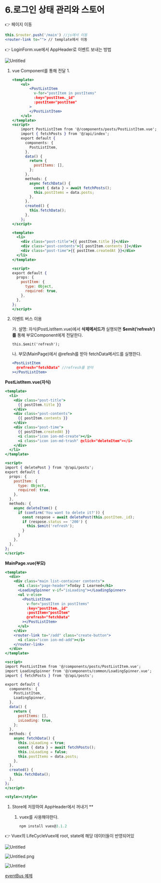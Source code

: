 # 6.로그인 상태 관리와 스토어

👉 페이지 이동

```jsx
this.$router.push('/main') //js에서 이동
<router-link to=""> // template에서 이동
```

👉 LoginForm.vue에서 AppHeader로 이벤트 보내는 방법

![Untitled](https://s3-us-west-2.amazonaws.com/secure.notion-static.com/372e8be7-db74-43e4-a094-42f4c3e53800/Untitled.png)

1. vue Component를 통해 전달
    1. 
    
    ```jsx
    <template>
    	<ul>
    		<PostListItem
    		  v-for="postItem in postItems"
    		  :key="postItem._id"
    		  :postItem="postItem"
    		>
    		</PostListItem>
    	</ul>
    </template>
    <script>
    	import PostListItem from '@/components/posts/PostListItem.vue';
    	import { fetchPosts } from '@/api/index';
    	export default {
    	  components: {
    	    PostListItem,
    	  },
    	  data() {
    	    return {
    	      postItems: [],
    	    };
    	  },
    	  methods: {
    	    async fetchData() {
    	      const { data } = await fetchPosts();
    	      this.postItems = data.posts;
    	    },
    	  },
    	  created() {
    	    this.fetchData();
    	  },
    	};
    </script>
    ```
    
    ```jsx
    <template>
      <li>
        <div class="post-title">{{ postItem.title }}</div>
        <div class="post-contents">{{ postItem.contents }}</div>
        <div class="post-time">{{ postItem.createdAt }}</div>
      </li>
    </template>
    
    <script>
    export default {
      props: {
        postItem: {
          type: Object,
          required: true,
        },
      },
    };
    </script>
    ```
    
2. 이벤트 버스 이용
    
    가. 설명: 자식(PostListItem.vue)에서 **삭제메서드가** 실행되면 **$emit(’refresh’) 를** 통해 부모Component에게 전달한다.
    
    ```
    this.$emit('refresh');
    ```
    
    나. 부모(MainPage)에서 \@refesh를 받아 fetchData메서드를 실행한다.
    
    ```jsx
    <PostListItem
      @refresh="fetchData" //refresh를 받아
    ></PostListItem>
    ```
    

**PostListItem.vue(자식)**

```jsx
<template>
  <li>
    <div class="post-title">
      {{ postItem.title }}
    </div>
    <div class="post-contents">
      {{ postItem.contents }}
    </div>
    <div class="post-time">
      {{ postItem.createdAt }}
      <i class="icon ion-md-create"></i>
      <i class="icon ion-md-trash" @click="deleteItem"></i>
    </div>
  </li>
</template>

<script>
import { deletePost } from '@/api/posts';
export default {
  props: {
    postItem: {
      type: Object,
      required: true,
    },
  },
  methods: {
    async deleteItem() {
      if (confirm('You want to delete it?')) {
        const respose = await deletePost(this.postItem._id);
        if (respose.status == '200') {
          this.$emit('refresh');
        }
      }
    },
  },
};
</script>
```

**MainPage.vue(부모)**

```jsx
<template>
  <div>
    <div class="main list-container contents">
      <h1 class="page-header">Today I Learned</h1>
      <LoadingSpinner v-if="isLoading"></LoadingSpinner>
      <ul v-else>
        <PostListItem
          v-for="postItem in postItems"
          :key="postItem._id"
          :postItem="postItem"
          @refresh="fetchData"
        ></PostListItem>
      </ul>
    </div>
    <router-link to="/add" class="create-button">
      <i class="icon ion-md-add"></i>
    </router-link>
  </div>
</template>

<script>
import PostListItem from '@/components/posts/PostListItem.vue';
import LoadingSpinner from '@/components/common/LoadingSpinner.vue';
import { fetchPosts } from '@/api/posts';

export default {
  components: {
    PostListItem,
    LoadingSpinner,
  },
  data() {
    return {
      postItems: [],
      isLoading: true,
    };
  },
  methods: {
    async fetchData() {
      this.isLoading = true;
      const { data } = await fetchPosts();
      this.isLoading = false;
      this.postItems = data.posts;
    },
  },
  created() {
    this.fetchData();
  },
};
</script>

<style></style>
```

1. Store에 저장하여 AppHeader에서 꺼내기 ** 
    1. vuex를 사용해야한다.
        
        ```jsx
        npm install vuex@3.1.2
        ```
        

👉 Vuex의 LifeCycleVuex에 root, state에 해당 데이터들이 반영되어있

![Untitled](https://s3-us-west-2.amazonaws.com/secure.notion-static.com/7257a89d-3124-4902-9874-dd683d128e48/Untitled.png)

![Untitled.png](https://s3-us-west-2.amazonaws.com/secure.notion-static.com/838e488f-5995-4ef3-8727-e40a46c3cfcc/Untitled.png)

![Untitled](https://s3-us-west-2.amazonaws.com/secure.notion-static.com/0fd53872-a811-4328-bdd0-c270eb303eb1/Untitled.png)

[eventBus 예제](https://www.notion.so/eventBus-31d8458e9e7d46c4ae8ed8f9da5b8d94)
